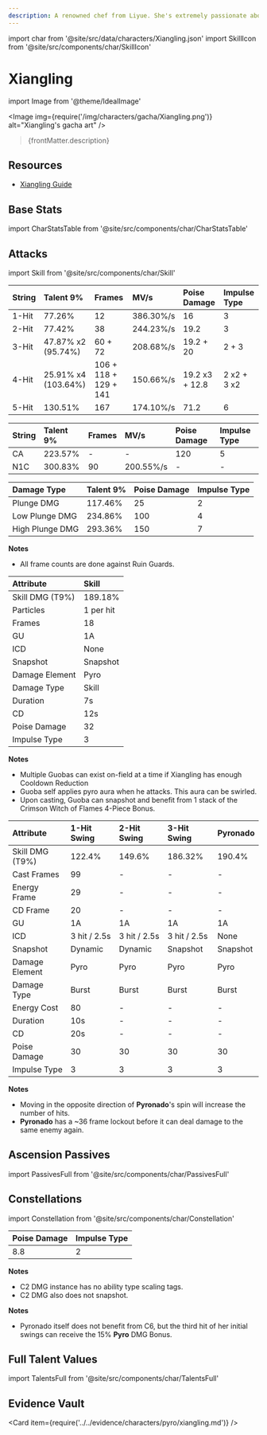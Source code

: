 ```yaml
---
description: A renowned chef from Liyue. She's extremely passionate about cooking and excels at making her signature hot and spicy dishes.
---
```


import char from '@site/src/data/characters/Xiangling.json'
import SkillIcon from '@site/src/components/char/SkillIcon'

# Xiangling

import Image from '@theme/IdealImage'

<Image img={require('/img/characters/gacha/Xiangling.png')} alt="Xiangling's gacha art" />
<blockquote>{frontMatter.description}</blockquote>

## Resources

* [Xiangling Guide](https://keqingmains.com/xiangling/)

## Base Stats

import CharStatsTable from '@site/src/components/char/CharStatsTable'

<CharStatsTable char={char} />

## Attacks

import Skill from '@site/src/components/char/Skill'

<Tabs>
<TabItem value='na' label='Normal Attacks'>
<SkillIcon char={char} skill='na' />
<div class='talent-columns'>
<Skill char={char} skill='na' sectionFilter='Normal Attack' />

| String | Talent 9%             | Frames                | MV/s      | Poise Damage   | Impulse Type |
| :----- | :-------------------- | :-------------------- | :-------- | :------------- | :----------- |
| 1-Hit  | 77.26%                | 12                    | 386.30%/s | 16             | 3            |
| 2-Hit  | 77.42%                | 38                    | 244.23%/s | 19.2           | 3            |
| 3-Hit  | 47.87% x2 \(95.74%\)  | 60 + 72               | 208.68%/s | 19.2 + 20      | 2 + 3        |
| 4-Hit  | 25.91% x4 \(103.64%\) | 106 + 118 + 129 + 141 | 150.66%/s | 19.2 x3 + 12.8 | 2 x2 + 3 x2  |
| 5-Hit  | 130.51%               | 167                   | 174.10%/s | 71.2           | 6            |

</div>
<div class='talent-columns'>
<Skill char={char} skill='na' sectionFilter='Charged Attack' />

| String | Talent 9% | Frames | MV/s      | Poise Damage | Impulse Type |
| :----- | :-------- | :----- | :-------- | :----------- | :----------- |
| CA     | 223.57%   | -      | -         | 120          | 5            |
| N1C    | 300.83%   | 90     | 200.55%/s | -            | -            |

</div>
<div class='talent-columns'>
<Skill char={char} skill='na' sectionFilter='Plunging Attack' />

| Damage Type     | Talent 9% | Poise Damage | Impulse Type |
| :-------------- | :-------- | :----------- | :----------- |
| Plunge DMG      | 117.46%   | 25           | 2            |
| Low Plunge DMG  | 234.86%   | 100          | 4            |
| High Plunge DMG | 293.36%   | 150          | 7            |

</div>

**Notes**

* All frame counts are done against Ruin Guards.

</TabItem>

<TabItem value='e' label='Skill'>
<SkillIcon char={char} skill='e' />
<div class='talent-columns'>
<Skill char={char} skill='e' />

| Attribute         | Skill     |
| :---------------- | :-------- |
| Skill DMG \(T9%\) | 189.18%   |
| Particles         | 1 per hit |
| Frames            | 18        |
| GU                | 1A        |
| ICD               | None      |
| Snapshot          | Snapshot  |
| Damage Element    | Pyro      |
| Damage Type       | Skill     |
| Duration          | 7s        |
| CD                | 12s       |
| Poise Damage      | 32        |
| Impulse Type      | 3         |

</div>

**Notes**

* Multiple Guobas can exist on-field at a time if Xiangling has enough Cooldown Reduction
* Guoba self applies pyro aura when he attacks. This aura can be swirled.
* Upon casting, Guoba can snapshot and benefit from 1 stack of the Crimson Witch of Flames 4-Piece Bonus.

</TabItem>

<TabItem value='q' label='Burst'>
<SkillIcon char={char} skill='q' />
<div class='talent-columns'>
<Skill char={char} skill='q'/>

| Attribute         | 1-Hit Swing  | 2-Hit Swing  | 3-Hit Swing  | Pyronado |
| :---------------- | :----------- | :----------- | :----------- | :------- |
| Skill DMG \(T9%\) | 122.4%       | 149.6%       | 186.32%      | 190.4%   |
| Cast Frames       | 99           | -            | -            | -        |
| Energy Frame      | 29           | -            | -            | -        |
| CD Frame          | 20           | -            | -            | -        |
| GU                | 1A           | 1A           | 1A           | 1A       |
| ICD               | 3 hit / 2.5s | 3 hit / 2.5s | 3 hit / 2.5s | None     |
| Snapshot          | Dynamic      | Dynamic      | Snapshot     | Snapshot |
| Damage Element    | Pyro         | Pyro         | Pyro         | Pyro     |
| Damage Type       | Burst        | Burst        | Burst        | Burst    |
| Energy Cost       | 80           | -            | -            | -        |
| Duration          | 10s          | -            | -            | -        |
| CD                | 20s          | -            | -            | -        |
| Poise Damage      | 30           | 30           | 30           | 30       |
| Impulse Type      | 3            | 3            | 3            | 3        |

</div>

**Notes**

* Moving in the opposite direction of **Pyronado**'s spin will increase the number of hits.
* **Pyronado** has a ~36 frame lockout before it can deal damage to the same enemy again.

</TabItem>
</Tabs>

## Ascension Passives

import PassivesFull from '@site/src/components/char/PassivesFull'

<PassivesFull char={char} />

## Constellations

import Constellation from '@site/src/components/char/Constellation'

<Tabs>
<TabItem value='c1' label='C1'>
<Constellation char={char} constellation={1} />
</TabItem>

<TabItem value='c2' label='C2'>
<Constellation char={char} constellation={2} />

| Poise Damage | Impulse Type |
| :----------- | :----------- |
| 8.8          | 2            |

**Notes**

* C2 DMG instance has no ability type scaling tags.
* C2 DMG also does not snapshot.

</TabItem>

<TabItem value='c3' label='C3'>
<Constellation char={char} constellation={3} />
</TabItem>

<TabItem value='c4' label='C4'>
<Constellation char={char} constellation={4} />
</TabItem>

<TabItem value='c5' label='C5'>
<Constellation char={char} constellation={5} />
</TabItem>

<TabItem value='c6' label='C6'>
<Constellation char={char} constellation={6} />

**Notes**

* Pyronado itself does not benefit from C6, but the third hit of her initial swings can receive the 15% **Pyro** DMG Bonus.

</TabItem>
</Tabs>

## Full Talent Values

import TalentsFull from '@site/src/components/char/TalentsFull'

<TalentsFull char={char}/>

## Evidence Vault

<Card item={require('../../evidence/characters/pyro/xiangling.md')} />
